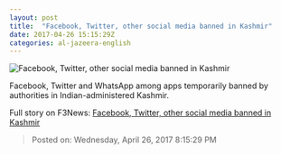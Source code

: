 ```yaml
---
layout: post
title:  "Facebook, Twitter, other social media banned in Kashmir"
date: 2017-04-26 15:15:29Z
categories: al-jazeera-english
---
```


![Facebook, Twitter, other social media banned in Kashmir](http://www.aljazeera.com/mritems/Images/2017/4/26/b9b14add6044487187d6c2f4cd127a43_18.jpg)

Facebook, Twitter and WhatsApp among apps temporarily banned by authorities in Indian-administered Kashmir.


Full story on F3News: [Facebook, Twitter, other social media banned in Kashmir](http://www.f3nws.com/n/mqprZE)

> Posted on: Wednesday, April 26, 2017 8:15:29 PM
